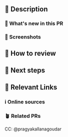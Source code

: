 [//]: # "These comments are meant for your reference. They are invisible and don't need to be deleted!"

## :tanabata_tree: Description

### :palm_tree: What's new in this PR
[//]: # "REQUIRED - Describe what's new in this PR in a few lines. A description and bullet points for specifics will suffice."



### :evergreen_tree: Screenshots
[//]: # "REQUIRED for frontend changes, otherwise optional but strongly recommended. Add screenshots of expected behavior - GIFs if you're feeling fancy! If you are making changes here, please CC: @davidqing6432 at the bottom."



## :deciduous_tree: How to review
[//]: # 'REQUIRED - Describe the order in which to review files and what to expect when testing locally. Is there anything specifically you want feedback on? Should this be reviewed commit by commit, or all at once? What are some user flows to test? What are some edge cases to look out for?'



## :seedling: Next steps 
[//]: # "Optional - What's NOT in this PR, doesn't work yet, and/or still needs to be done. Note any temporary fixes in this PR that should be cleaned up later."



## :link: Relevant Links



### :information_source: Online sources
[//]: # 'Optional - copy links to any tutorials or documentation that was useful to you when working on this PR'



### :potted_plant: Related PRs
[//]: # "Optional - related PRs you're waiting on/ PRs that will conflict, etc; if this is a refactor, feel free to add PRs that previously modified this code"



[//]: # 'This tags the project leader as a default. Feel free to change, or add on anyone who you should be in on the conversation.'
CC: @pragyakallanagoudar
